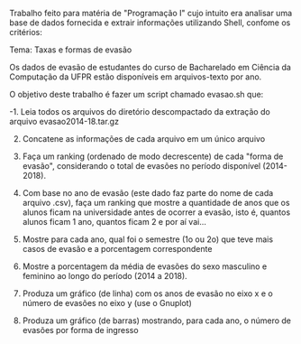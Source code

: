 Trabalho feito para matéria de "Programação I" cujo intuito era analisar uma base de dados fornecida e extrair informações utilizando Shell, confome os critérios:

Tema: Taxas e formas de evasão

Os dados de evasão de estudantes do curso de Bacharelado em Ciência da Computação da UFPR estão disponíveis em arquivos-texto por ano.

O objetivo deste trabalho é fazer um script chamado evasao.sh que:

  -1. Leia todos os arquivos do diretório descompactado da extração do arquivo evasao2014-18.tar.gz

  2. Concatene as informações de cada arquivo em um único arquivo

  3. Faça um ranking (ordenado de modo decrescente) de cada "forma de evasão", considerando o total de evasões no período disponível (2014-2018).

  4. Com base no ano de evasão (este dado faz parte do nome de cada arquivo .csv), faça um ranking que mostre a quantidade de anos que os alunos ficam na universidade antes de ocorrer a evasão, isto é, quantos alunos ficam 1 ano, quantos ficam 2 e por aí vai...

  5. Mostre para cada ano, qual foi o semestre (1o ou 2o) que teve mais casos de evasão e a porcentagem correspondente

  6. Mostre a porcentagem da média de evasões do sexo masculino e feminino ao longo do período (2014 a 2018).

  7. Produza um gráfico (de linha) com os anos de evasão no eixo x e o número de evasões no eixo y (use o Gnuplot)

  8. Produza um gráfico (de barras) mostrando, para cada ano, o número de evasões por forma de ingresso
